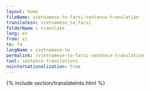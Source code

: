 ```yaml
---
layout: home
fileName: vietnamese-to-farsi-sentence-translation
translatein: vietnamese_to_farsi
folderName : translate
lang: en
from: vi
to: fa
langName : vietnamese-to
permalink: /vietnamese-to-farsi-sentence-translation
tool: sentence-translations
nointernationalization: true
---
```

{% include section/translateinto.html %}
